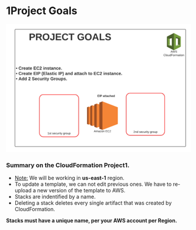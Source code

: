 # 1Project Goals
![Project1](../Session_Extras/CloudFormation_1stProject.png)

### Summary on the CloudFormation Project1.
* <ins>Note:</ins> We will be working in **us-east-1** region.
* To update a template, we can not edit previous ones. We have to re-upload a new version of the template to AWS.
* Stacks are indentified by a name.
* Deleting a stack deletes every single artifact that was created by CloudFormation.

**Stacks must have a unique name, per your AWS account per Region.**